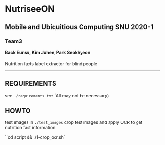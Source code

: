 
# NutriseeON
## Mobile and Ubiquitious Computing SNU 2020-1
### Team3
#### Back Eunsu, Kim Juhee, Park Seokhyeon

Nutrition facts label extractor for blind people

---

## REQUIREMENTS
see `./requirements.txt` (All may not be necessary)

## HOWTO

test images in `./test_images`
crop test images and apply OCR to get nutrition fact information

``cd script && ./1-crop_ocr.sh`


